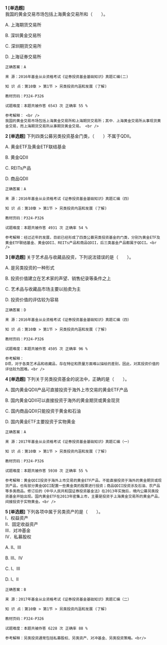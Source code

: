 **1 [单选题]**  <br />
我国的黄金交易市场包括上海黄金交易所和（　　）。 

A. 上海期货交易所

B. 深圳黄金交易所

C. 深圳期货交易所

D. 上海证券交易所 

```
正确答案：A

来 源：2016年基金从业资格考试《证券投资基金基础知识》真题汇编(二)

知 识 点：第10章 > 第1节 > 另类投资内涵和发展 (了解)

教材页码：P324-P326

试题难度：本题共被作答 6543 次 正确率 55 %

参考解释： <br />
我国的黄金交易市场包括上海黄金交易所和上海期货交易所；其中．上海黄金交易所从事现货黄金交易，而上海期货交易所从事期货黄金交易。 <br />

```


**2 [单选题]** 下列四类公募另类投资基金门类，（&emsp;&emsp;）不属于QDII。

A. 黄金ETF及黄金ETF联结基金

B. 黄金QDII

C. REITs产品

D. 商品QDII

```
正确答案：A

来 源：2016年基金从业资格考试《证券投资基金基础知识》真题汇编（四）

知 识 点：第10章 > 第1节 > 另类投资内涵和发展 (了解)

教材页码：P324-P326

试题难度：本题共被作答 4931 次 正确率 54 %

参考解释：经过近年的发展，目前已经形成了四类公募另类投资基金的门类，分别为黄金ETF及黄金ETF联结基金、黄金QDII、REITs产品和商品QDII，后三类基金产品都属于QDII。<br />
```


**3 [单选题]** 
关于艺术品与收藏品投资，下列说法错误的是（　　）。

A. 是另类投资的一种形式

B. 投资价值建立在艺术家的声望、销售纪录等条件之上

C. 艺术品与收藏品市场主要以拍卖为主

D. 投资价值的评估较为容易

```
正确答案：D

来 源：2016年基金从业资格考试《证券投资基金基础知识》真题汇编（四）

知 识 点：第10章 > 第1节 > 另类投资内涵和发展 (了解)

教材页码：P324-P326

试题难度：本题共被作答 4505 次 正确率 96 %

参考解释：
D项，对于各类艺术品和收藏品，存在特征和质量方面难以描绘的差别，因此，对其投资价值的评估较为困难。<br />

```


**4 [单选题]** 下列关于另类投资基金的说法中，正确的是（&emsp;&emsp;）。

A. 国内黄金QDII产品可直接投资于海外上市交易的黄金ETF产品

B. 国内黄金QDII可以直接投资于海外的黄金期货或黄金现货

C. 国内商品QDII只能投资于黄金和石油

D. 国内黄金ETF主要投资于实物黄金

```
正确答案：A

来 源：2017年基金从业资格考试《证券投资基金基础知识》真题汇编（一）

知 识 点：第10章 > 第1节 > 另类投资内涵和发展 (了解)

教材页码：P324-P326

试题难度：本题共被作答 5930 次 正确率 55 %

参考解释：黄金QDII投资于海外上市交易的黄金ETF产品，不能直接投资于海外的黄金期货或现货产品，也有部分黄金QDII配置一些黄金类的股票进行投资；商品QDII投资涉及石油、农产品等多类商品。修订后的《中华人民共和国证券投资基金法》在2013年实施后，境内公募另类投资基金开始出现。国内黄金ETF在2013年密集上市，主要是投资于上海黄金交易所的黄金产品，间接投资于实物黄金。<br />
```


**5 [单选题]** 下列各项中属于另类资产的是（　　）。<br/>Ⅰ．权益资产<br/>Ⅱ．固定收益资产<br/>Ⅲ．对冲基金<br/>Ⅳ．私募股权

A. Ⅱ、Ⅲ

B. Ⅲ、Ⅳ

C. Ⅰ、Ⅲ

D. Ⅰ、Ⅱ<br/>

```
正确答案：B

来 源：2017年基金从业资格考试《证券投资基金基础知识》真题汇编（二）

知 识 点：第10章 > 第1节 > 另类投资内涵和发展 (了解)

教材页码：P324-P326

试题难度：本题共被作答 6228 次 正确率 88 %

参考解释：另类投资通常包括私募股权、另类资产、对冲基金、另类投资策略。<br/>
```

